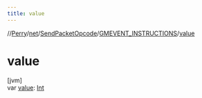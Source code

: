 ```yaml
---
title: value
---
```

//[Perry](../../../../index.html)/[net](../../index.html)/[SendPacketOpcode](../index.html)/[GMEVENT_INSTRUCTIONS](index.html)/[value](value.html)



# value



[jvm]\
var [value](value.html): [Int](https://kotlinlang.org/api/latest/jvm/stdlib/kotlin/-int/index.html)




